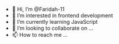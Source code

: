 - 👋 Hi, I’m @Faridah-11
- 👀 I’m interested in frontend development
- 🌱 I’m currently learning JavaScript
- 💞️ I’m looking to collaborate on ...
- 📫 How to reach me ...

<!---
Faridah-11/Faridah-11 is a ✨ special ✨ repository because its `README.md` (this file) appears on your GitHub profile.
You can click the Preview link to take a look at your changes.
--->
